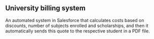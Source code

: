 ## University billing system

An automated system in Salesforce that calculates costs based on discounts, number of subjects enrolled and scholarships, and then it automatically sends this quote to the respective student in a PDF file.